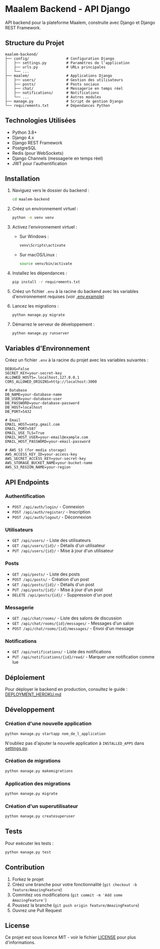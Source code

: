 # Maalem Backend - API Django

API backend pour la plateforme Maalem, construite avec Django et Django REST Framework.

## Structure du Projet

```
maalem-backend/
├── config/                 # Configuration Django
│   ├── settings.py         # Paramètres de l'application
│   ├── urls.py             # URLs principales
│   └── ...
├── maalem/                 # Applications Django
│   ├── users/              # Gestion des utilisateurs
│   ├── posts/              # Posts sociaux
│   ├── chat/               # Messagerie en temps réel
│   ├── notifications/      # Notifications
│   └── ...                 # Autres modules
├── manage.py               # Script de gestion Django
└── requirements.txt        # Dépendances Python
```

## Technologies Utilisées

- Python 3.8+
- Django 4.x
- Django REST Framework
- PostgreSQL
- Redis (pour WebSockets)
- Django Channels (messagerie en temps réel)
- JWT pour l'authentification

## Installation

1. Naviguez vers le dossier du backend :
   ```bash
   cd maalem-backend
   ```

2. Créez un environnement virtuel :
   ```bash
   python -m venv venv
   ```

3. Activez l'environnement virtuel :
   - Sur Windows :
     ```bash
     venv\Scripts\activate
     ```
   - Sur macOS/Linux :
     ```bash
     source venv/bin/activate
     ```

4. Installez les dépendances :
   ```bash
   pip install -r requirements.txt
   ```

5. Créez un fichier `.env` à la racine du backend avec les variables d'environnement requises (voir [.env.example](file:///c%3A/Users/Igolan/Desktop/site%20maalem/maalem-backend/.env.example))

6. Lancez les migrations :
   ```bash
   python manage.py migrate
   ```

7. Démarrez le serveur de développement :
   ```bash
   python manage.py runserver
   ```

## Variables d'Environnement

Créez un fichier `.env` à la racine du projet avec les variables suivantes :

```
DEBUG=False
SECRET_KEY=your-secret-key
ALLOWED_HOSTS=.localhost,127.0.0.1
CORS_ALLOWED_ORIGINS=http://localhost:3000

# Database
DB_NAME=your-database-name
DB_USER=your-database-user
DB_PASSWORD=your-database-password
DB_HOST=localhost
DB_PORT=5432

# Email
EMAIL_HOST=smtp.gmail.com
EMAIL_PORT=587
EMAIL_USE_TLS=True
EMAIL_HOST_USER=your-email@example.com
EMAIL_HOST_PASSWORD=your-email-password

# AWS S3 (for media storage)
AWS_ACCESS_KEY_ID=your-access-key
AWS_SECRET_ACCESS_KEY=your-secret-key
AWS_STORAGE_BUCKET_NAME=your-bucket-name
AWS_S3_REGION_NAME=your-region
```

## API Endpoints

### Authentification
- `POST /api/auth/login/` - Connexion
- `POST /api/auth/register/` - Inscription
- `POST /api/auth/logout/` - Déconnexion

### Utilisateurs
- `GET /api/users/` - Liste des utilisateurs
- `GET /api/users/{id}/` - Détails d'un utilisateur
- `PUT /api/users/{id}/` - Mise à jour d'un utilisateur

### Posts
- `GET /api/posts/` - Liste des posts
- `POST /api/posts/` - Création d'un post
- `GET /api/posts/{id}/` - Détails d'un post
- `PUT /api/posts/{id}/` - Mise à jour d'un post
- `DELETE /api/posts/{id}/` - Suppression d'un post

### Messagerie
- `GET /api/chat/rooms/` - Liste des salons de discussion
- `GET /api/chat/rooms/{id}/messages/` - Messages d'un salon
- `POST /api/chat/rooms/{id}/messages/` - Envoi d'un message

### Notifications
- `GET /api/notifications/` - Liste des notifications
- `PUT /api/notifications/{id}/read/` - Marquer une notification comme lue

## Déploiement

Pour déployer le backend en production, consultez le guide : [DEPLOYMENT_HEROKU.md](DEPLOYMENT_HEROKU.md)

## Développement

### Création d'une nouvelle application

```bash
python manage.py startapp nom_de_l_application
```

N'oubliez pas d'ajouter la nouvelle application à `INSTALLED_APPS` dans [settings.py](file:///c%3A/Users/Igolan/Desktop/site%20maalem/maalem-backend/config/settings.py).

### Création de migrations

```bash
python manage.py makemigrations
```

### Application des migrations

```bash
python manage.py migrate
```

### Création d'un superutilisateur

```bash
python manage.py createsuperuser
```

## Tests

Pour exécuter les tests :

```bash
python manage.py test
```

## Contribution

1. Forkez le projet
2. Créez une branche pour votre fonctionnalité (`git checkout -b feature/AmazingFeature`)
3. Commitez vos modifications (`git commit -m 'Add some AmazingFeature'`)
4. Poussez la branche (`git push origin feature/AmazingFeature`)
5. Ouvrez une Pull Request

## License

Ce projet est sous licence MIT - voir le fichier [LICENSE](../LICENSE) pour plus d'informations.